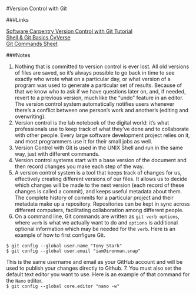 #Version Control with Git

###Links

[Software Carpentry Version Control with Git Tutorial](https://swcarpentry.github.io/git-novice/)                                                                                                                                                            
[Shell & Git Basics CyVerse](https://foss.cyverse.org/00_basics/)                                                                       
[Git Commands Sheet](https://drive.google.com/file/d/1K3F4_GCemJsxVjGLadyMtOtTTt3jpuVG/view?usp=sharing)

###Notes

1. Nothing that is committed to version control is ever lost. All old versions of files are saved, so it’s always possible to go back in time to see exactly who wrote what on a particular day, or what version of a program was used to generate a particular set of results. Because of that we know who to ask if we have questions later on, and, if needed, revert to a previous version, much like the “undo” feature in an editor. The version control system automatically notifies users whenever there’s a conflict between one person’s work and another’s (editing and overwriting).
2. Version control is the lab notebook of the digital world: it’s what professionals use to keep track of what they’ve done and to collaborate with other people. Every large software development project relies on it, and most programmers use it for their small jobs as well.
3. Version Control with Git is used in the UNIX Shell and run in the same way, just with different commands.
4. Version control systems start with a base version of the document and then record changes you make each step of the way.
5. A version control system is a tool that keeps track of changes for us, effectively creating different versions of our files. It allows us to decide which changes will be made to the next version (each record of these changes is called a commit), and keeps useful metadata about them. The complete history of commits for a particular project and their metadata make up a repository. Repositories can be kept in sync across different computers, facilitating collaboration among different people.
6. On a command line, Git commands are written as `git verb options`, where `verb` is what we actually want to do and `options` is additional optional information which may be needed for the `verb`. Here is an example of how to first configure Git.
```
$ git config --global user.name "Tony Stark"
$ git config --global user.email "iam@ironman.snap"
```
This is the same username and email as your GitHub account and will be used to publish your changes directly to Github.
7. You must also set the default text editor you want to use. Here is an example of that command for the `Nano` editor.                                                             
`$ git config --global core.editor "nano -w"`
